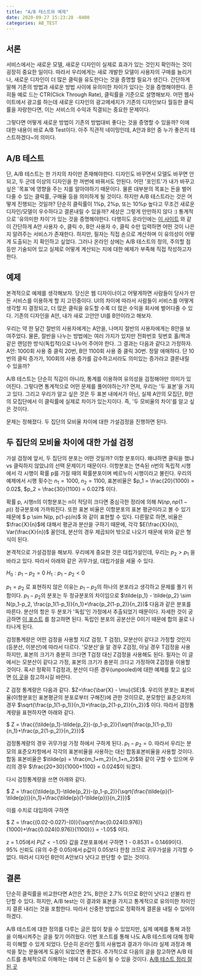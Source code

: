 ```yaml
---
title: "A/B 테스트와 예제"
date: 2020-09-27 15:23:28 -0400
categories: AB_TEST
---
```


## 서론 ##
서비스에서는 새로운 모델, 새로운 디자인이 실제로 효과가 있는 것인지 확인하는 것이 굉장히 중요한 일이다.
따라서 우리에게는 새로 개발한 모델이 사용자의 구매를 늘리거나, 새로운 디자인이 더 많은 클릭을 유도한다는 것을 증명할 필요가 생긴다.
간단하게 말해 기존의 방법과 새로운 방법 사이에 유의미한 차이가 있다는 것을 증명해야한다.
흔히들 예로 드는 CTR(Click Through Rate), 클릭률을 기준으로 설명해보자.
어떤 웹사이트에서 광고를 하는데 새로운 디자인의 광고메세지가 기존의 디자인보다 월등한 클릭률을 자랑한다면, 이는 서비스의 수익과 직결되는 중요한 문제이다.

그렇다면 어떻게 새로운 방법이 기존의 방법대비 좋다는 것을 증명할 수 있을까?
이에 대한 내용이 바로 A/B Test이다.
아주 직관적 네이밍인데, A안과 B안 중 누가 좋은지 테스트하겠다~의 의미다.

## A/B 테스트 ##
단, A/B 테스트는 한 가지의 차이만 존재해야한다.
디자인도 바꾸면서 모델도 바꾸면 안되고, 두 군데 이상의 디자인을 한 꺼번에 바꿔서도 안된다.
어떤 '포인트'가 내가 바꾸고 싶은 '목표'에 영향을 주는 지를 알아야하기 때문이다.
물론 대부분의 목표는 돈을 벌어다줄 수 있는 클릭률, 구매율 등을 의미하게 될 것이다.
하지만 A/B 테스트라는 것은 어떻게 진행되는 것일까?
단순히 클릭률이 1%p, 2%p, 또는 10%p 높다고 무조건 새로운 디자인/모델이 우수하다고 결론내릴 수 있을까?
세상은 그렇게 만만하지 않다 :)
통계적으로 '유의미한 차이'가 있는 것을 증명해야한다.
다행히도 온라인에는 [이 사이트](https://abtestguide.com/calc/) 와 같이 간단하게 A안 사용자 수, 클릭 수, B안 사용자 수, 클릭 수만 입력하면 어떤 것이 나은 지 알려주는 서비스가 존재한다.
하지만, 필자는 직접 손으로 계산하며 이 유의성이 어떻게 도출되는 지 확인하고 싶었다.
그러나 온라인 상에는 A/B 테스트의 정의, 주의할 점 등만 기술되어 있고 실제로 어떻게 계산되는 지에 대한 예제가 부족해 직접 작성하고자 한다.

## 예제 ##
본격적으로 예제를 생각해보자.
당신은 웹 디자이너이고 어떻게하면 사람들이 당사가 만든 서비스를 이용하게 할 지 고민중이다.
UI의 차이에 따라서 사람들이 서비스를 어떻게 생각할 지 결정되고, 더 많은 클릭을 유도할 수록 더 많은 수익을 회사에 벌어다줄 수 있다.
기존의 디자인을 A안, 내가 새로 고안안 UI를 B안이라고 해보자.

우리는 약 한 달간 절반의 사용자에게는 A안을, 나머지 절반의 사용자에게는 B안을 보여주었다.
물론, 절반을 나누는 방법에는 여러 가지가 있지만 전화번호 뒷번호 홀/짝과 같은 랜덤한 방식(독립적)으로 나누어 주어야 한다.
그 결과는 다음과 같다고 가정하자.
A안: 1000회 사용 중 클릭 20번, B안 1100회 사용 중 클릭 30번.
정말 애매하다.
단 10번의 클릭 증가가, 100회의 사용 증가를 감수하고서라도 의미있는 증가라고 결론내릴 수 있을까?

A/B 테스트는 단순히 직감이 아니라, 통계를 이용하여 유의성을 검정해야만 의미가 있어진다.
그렇다면 통계적으로 어떤 문제를 풀어야하는가?
먼저, 우리는 '두 표본'을 가지고 있다.
그리고 우리가 알고 싶은 것은 두 표본 내에서가 아닌, 실제 A안의 모집단, B안의 모집단에서 이 클릭률에 실제로 차이가 있는지이다.
즉, '두 모비율의 차이'를 알고 싶은 것이다.

문제는 정해졌다.
두 집단의 모비율 차이에 대한 가설검정을 진행하면 된다.

## 두 집단의 모비율 차이에 대한 가설 검정 ##
가설 검정에 앞서, 두 집단의 분포는 어떤 것일까?
이항 분포이다.
왜냐하면 클릭을 했냐 vs 클릭하지 않았냐의 선택 문제이기 때문이다.
이항분포는 연속된 n번의 독립적 시행에서 각 시행이 확률 p를 가질 때의 확률분포이며 베르누이 시행이라고 불린다.
우리의 예제에서 시행 횟수는 $n_1 = 1000$, $n_2 = 1100$, 표본비율은 $p_1 = \frac{20}{1000} = 0.02$, $p_2 = \frac{30}{1100} = 0.027$ 이다.

확률 p, 시행n의 이항분포는 n이 적당히 크다면 중심극한 정리에 의해 $N(np, np(1-p))$ 정규분포에 가까워진다.
또한 표본 비율은 이항분포의 표본 평균이라고 볼 수 있기 때문에 $ p \sim N(p, p(1-p)/n)$ 와 같이 표현할 수 있다.
다른말로 하면, 비율은 $\frac{X}{n}$에 대해서 평균과 분산을 구하기 때문에, 각각 $E(\frac{X}{n}), Var(\frac{X}{n})$ 꼴인데, 분산의 경우 제곱되어 밖으로 나오기 때문에 위와 같은 형식이 된다.

본격적으로 가설검정을 해보자.
우리에게 중요한 것은 대립가설인데, 우리는 $p_2>p_1$ 을 바라고 있다.
따라서 아래와 같은 귀무가설, 대립가설을 세울 수 있다.

$H_0: p_1 - p_2 = 0$
$H_1: p_1 - p_2 < 0$

$p_1 = p_2$ 로 표현하지 않은 이유는 $p_1 - p_2$의 하나의 분포라고 생각하고 문제를 풀기 위함이다.
$p_1 - p_2$의 분포는 두 정규분포의 차이임으로 $\tilde{p_1} - \tilde{p_2} \sim N(p_1-p_2, \frac{p_1(1-p_1)}{n_1}+\frac{p_2(1-p_2)}{n_2})$ 다음과 같은 분포를 따른다.
분산의 항은 두 분포가 '독립'인 가정에서 추출되었기 때문이다.
자세한 것이 궁금하면 [이 포스트](https://m.blog.naver.com/PostView.nhn?blogId=lucifer246&logNo=198376467&proxyReferer=https:%2F%2Fwww.google.com%2F) 를 참고하면 된다.
독립인 분포의 공분산은 0이기 때문에 합의 꼴로 나타나게 된다.

검정통계량은 어떤 검정을 사용할 지(Z 검정, T 검정), 모분산이 같다고 가정할 것인지(등분산, 이분산)에 따라서 다르다.
'모분산'을 알 경우 Z검정, 아닐 경우 T검정을 사용하지만, 표본의 크기가 충분히 크다면 T검정 대신 Z검정을 사용해도 된다.
필자는 이 글에서는 모분산이 같다고 가정, 표본의 크기가 충분히 크다고 가정하여 Z검정을 이용할 것이다.
혹시! 정확히 T검정과, 분산이 다른 경우(unpooled)에 대한 예제를 찾고 싶으면 [이 곳](https://byrony.github.io/understanding-ab-testing-and-statistics-behind.html)을 참고하시길 바란다.

Z 검정 통계량은 다음과 같다. $Z=\frac{\bar{X} - \mu}{SE}$.
우리의 분포는 표본비율(이항분포인 표본평균의 분포로부터 구해진)에 관한 것이므로, 분모항인 표준오차의 경우 $\sqrt{\frac{p_1(1-p_1)}{n_1}+\frac{p_2(1-p_2)}{n_2}}$ 이다.
따라서 검정통계량을 표현하자면 아래와 같다.

$ Z = \frac{(\tilde{p_1}-\tilde{p_2})-(p_1-p_2)}{\sqrt{\frac{p_1(1-p_1)}{n_1}+\frac{p_2(1-p_2)}{n_2}}}$

검정통계량의 경우 귀무가설 가정 하에서 구하게 된다. $p_1-p_2=0$.
따라서 우리는 분모의 표준오차항에서 각각의 표본비율을 사용하는 대신 합동표본비율을 사용할 것이다.
합동 표본비율은 $\tilde{p} = \frac{m_1+m_2}{n_1+n_2}$와 같이 구할 수 있으며 우리의 경우 $\frac{20+30}{1000+1100} = 0.024$이 되겠다.

다시 검정통계량을 쓰면 아래와 같다.

$ Z = \frac{(\tilde{p_1}-\tilde{p_2})-(p_1-p_2)}{\sqrt{\frac{\tilde{p}(1-\tilde{p})}{n_1}+\frac{\tilde{p}(1-\tilde{p})}{n_2}}}$

이를 수치로 대입하여 구하면

$ Z = \frac{(0.02-0.027)-(0)}{\sqrt{\frac{0.024(0.976)}{1000}+\frac{0.024(0.976)}{1100}}} = -1.05$ 이다.

z = 1.05에서 $P(Z<-1.05)$ 값을 Z분포표에서 구하면 1 - 0.8531 = 0.1469이다.
95% 신뢰도 (유의 수준 0.05)에서 p값이 0.05보다 한참 크므로 귀무가설을 기각할 수 없다.
따라서 디자인 B안이 A안보다 낫다고 판단할 수 없는 것이다.

## 결론 ##
단순히 클릭률을 비교한다면 A안은 2%, B안은 2.7% 이므로 B안이 낫다고 섣불리 판단할 수 있다.
하지만, A/B test는 이 결과와 표본을 가지고 통계적으로 유의미한 차이인지 결론 내리는 것을 포함한다.
따라서 신중한 방법으로 정확하게 결론을 내릴 수 있어야하겠다.

A/B 테스트에 대한 정의를 다루는 글은 많이 찾을 수 있었지만, 실제 예제를 통해 과정을 이해시켜주는 글을 찾기 어려웠다.
이번 포스트를 통해 나도 A/B 테스트에 대해 정확히 이해할 수 있게 되었다.
단순히 온라인 툴의 사용법과 결과가 아니라 실제 과정과 해석을 찾는 분들에게 도움이 되었으면 좋겠다.
추가적으로 다음의 글을 참고하면 A/B 테스트를 총체적으로 이해하는 데에 더 큰 도움이 될 수 있을 것이다.
[A/B 테스트 정리 잘 된 곳](https://vwo.com/ab-testing/)
